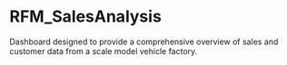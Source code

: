 # RFM_SalesAnalysis
Dashboard designed to provide a comprehensive overview of sales and customer data from a scale model vehicle factory.
